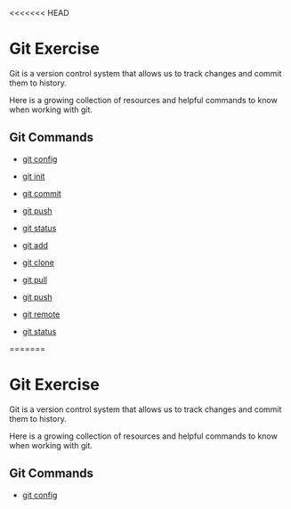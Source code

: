 <<<<<<< HEAD
# Git Exercise

Git is a version control system that allows us to track changes and commit them to history. 

Here is a growing collection of resources and helpful commands to know when working with git. 

## Git Commands
- [git config](./Commands/Config.md)
- [git init](./Commands/Init.md)

- [git commit](./Commands/Commit.md)

- [git push](./commands/PUSH.md)

- [git status](./Commands/Status.md)
- [git add](./Commands/Add.md)
- [git clone](./Commands/Clone.md)
- [git pull](./Commands/Pull.md)
- [git push](./Commands/Push.md)
- [git remote](./Commands.Remote.md)
- [git status](./Commands.Status.md)




=======
# Git Exercise

Git is a version control system that allows us to track changes and commit them to history. 

Here is a growing collection of resources and helpful commands to know when working with git. 

## Git Commands
- [git config](./Commands/Config.md)


